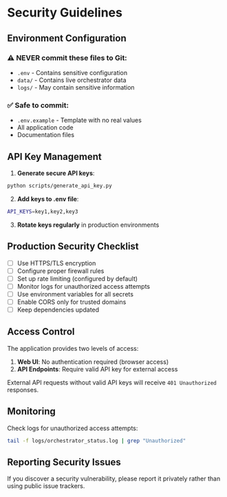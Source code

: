 # Security Guidelines

## Environment Configuration

### ⚠️ NEVER commit these files to Git:
- `.env` - Contains sensitive configuration
- `data/` - Contains live orchestrator data  
- `logs/` - May contain sensitive information

### ✅ Safe to commit:
- `.env.example` - Template with no real values
- All application code
- Documentation files

## API Key Management

1. **Generate secure API keys**:
```bash
python scripts/generate_api_key.py
```

2. **Add keys to .env file**:
```bash
API_KEYS=key1,key2,key3
```

3. **Rotate keys regularly** in production environments

## Production Security Checklist

- [ ] Use HTTPS/TLS encryption
- [ ] Configure proper firewall rules
- [ ] Set up rate limiting (configured by default)
- [ ] Monitor logs for unauthorized access attempts
- [ ] Use environment variables for all secrets
- [ ] Enable CORS only for trusted domains
- [ ] Keep dependencies updated

## Access Control

The application provides two levels of access:

1. **Web UI**: No authentication required (browser access)
2. **API Endpoints**: Require valid API key for external access

External API requests without valid API keys will receive `401 Unauthorized` responses.

## Monitoring

Check logs for unauthorized access attempts:
```bash
tail -f logs/orchestrator_status.log | grep "Unauthorized"
```

## Reporting Security Issues

If you discover a security vulnerability, please report it privately rather than using public issue trackers.